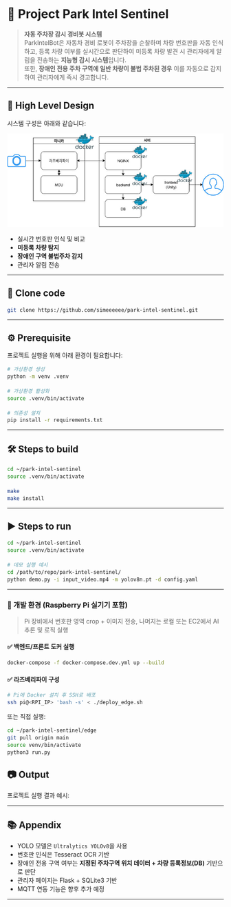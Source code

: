 # :robot: Project Park Intel Sentinel

> **자동 주차장 감시 경비봇 시스템**  
ParkIntelBot은 자동차 경비 로봇이 주차장을 순찰하며 차량 번호판을 자동 인식하고, 등록 차량 여부를 실시간으로 판단하여 미등록 차량 발견 시 관리자에게 알림을 전송하는 **지능형 감시 시스템**입니다.  
또한, **장애인 전용 주차 구역에 일반 차량이 불법 주차된 경우** 이를 자동으로 감지하여 관리자에게 즉시 경고합니다.

---

## 🧭 High Level Design

시스템 구성은 아래와 같습니다:

![./PISDiagram.jpg](./PISDiagram.jpg)

- 실시간 번호판 인식 및 비교
- **미등록 차량 탐지**
- **장애인 구역 불법주차 감지**
- 관리자 알림 전송

---

## 🔗 Clone code

```bash
git clone https://github.com/simeeeeee/park-intel-sentinel.git
```

---

## ⚙️ Prerequisite

프로젝트 실행을 위해 아래 환경이 필요합니다:

```bash
# 가상환경 생성
python -m venv .venv

# 가상환경 활성화
source .venv/bin/activate

# 의존성 설치
pip install -r requirements.txt
```

---

## 🛠 Steps to build

```bash
cd ~/park-intel-sentinel
source .venv/bin/activate

make
make install
```

---

## ▶️ Steps to run

```bash
cd ~/park-intel-sentinel
source .venv/bin/activate

# 데모 실행 예시
cd /path/to/repo/park-intel-sentinel/
python demo.py -i input_video.mp4 -m yolov8n.pt -d config.yaml
```

---


### 🧪 개발 환경 (Raspberry Pi 실기기 포함)

> Pi 장비에서 번호판 영역 crop + 이미지 전송, 나머지는 로컬 또는 EC2에서 AI추론 및 로직 실행

#### ✅ 백엔드/프론트 도커 실행

```bash
docker-compose -f docker-compose.dev.yml up --build
```

#### ✅ 라즈베리파이 구성

```bash
# Pi에 Docker 설치 후 SSH로 배포
ssh pi@<RPI_IP> 'bash -s' < ./deploy_edge.sh
```

또는 직접 실행:

```bash
cd ~/park-intel-sentinel/edge
git pull origin main
source venv/bin/activate
python3 run.py
```

## 📷 Output

프로젝트 실행 결과 예시:



---



## 📚 Appendix

- YOLO 모델은 `Ultralytics YOLOv8`을 사용
- 번호판 인식은 Tesseract OCR 기반
- 장애인 전용 구역 여부는 **지정된 주차구역 위치 데이터 + 차량 등록정보(DB)** 기반으로 판단
- 관리자 페이지는 Flask + SQLite3 기반
- MQTT 연동 기능은 향후 추가 예정

---
